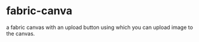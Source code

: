 # fabric-canva
a fabric canvas with an upload button using which you can upload image to the canvas. 
